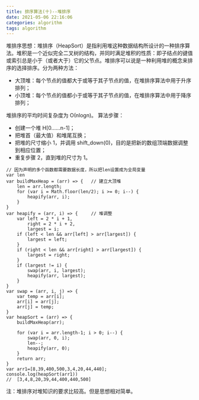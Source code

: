 ```yaml
---
title: 排序算法(十)--堆排序
date: 2021-05-06 22:16:06
categories: algorithm
tags: algorithm
---
```


堆排序思想：堆排序（HeapSort）是指利用堆这种数据结构所设计的一种排序算法。堆积是一个近似完全二叉树的结构，并同时满足堆积的性质：即子结点的键值或索引总是小于（或者大于）它的父节点。堆排序可以说是一种利用堆的概念来排序的选择排序。分为两种方法：
+ 大顶堆：每个节点的值都大于或等于其子节点的值，在堆排序算法中用于升序排列；
+ 小顶堆：每个节点的值都小于或等于其子节点的值，在堆排序算法中用于降序排列；

堆排序的平均时间复杂度为 Ο(nlogn)。
算法步骤：
+ 创建一个堆 H[0……n-1]；
+ 把堆首（最大值）和堆尾互换；
+ 把堆的尺寸缩小 1，并调用 shift_down(0)，目的是把新的数组顶端数据调整到相应位置；
+ 重复步骤 2，直到堆的尺寸为 1。

```
// 因为声明的多个函数都需要数据长度，所以把len设置成为全局变量
var len
var buildMaxHeap = (arr) => {   // 建立大顶堆
    len = arr.length;
    for (var i = Math.floor(len/2); i >= 0; i--) {
        heapify(arr, i);
    }
}
var heapify = (arr, i) => {     // 堆调整
    var left = 2 * i + 1,
        right = 2 * i + 2,
        largest = i;
    if (left < len && arr[left] > arr[largest]) {
        largest = left;
    }
    if (right < len && arr[right] > arr[largest]) {
        largest = right;
    }
    if (largest != i) {
        swap(arr, i, largest);
        heapify(arr, largest);
    }
}
var swap = (arr, i, j) => {
    var temp = arr[i];
    arr[i] = arr[j];
    arr[j] = temp;
}
var heapSort = (arr) => {
    buildMaxHeap(arr);

    for (var i = arr.length-1; i > 0; i--) {
        swap(arr, 0, i);
        len--;
        heapify(arr, 0);
    }
    return arr;
}
var arr1=[8,39,400,500,3,4,20,44,440];
console.log(heapSort(arr1))
//  [3,4,8,20,39,44,400,440,500]
```
注：堆排序对堆知识的要求比较高。但是思想相对简单。